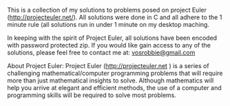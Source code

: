 This is a collection of my solutions to problems posed on project Euler (http://projecteuler.net/).  All solutions
were done in C and all adhere to the 1 minute rule (all solutions run in under 1 minute on my desktop maching.

In keeping with the spirit of Project Euler, all solutions have been encoded with password protected zip.
If you would like gain access to any of the solutions, please feel free to contact me at: vosrobbie@gmail.com

About Project Euler:
Project Euler (http://projecteuler.net ) is a series of challenging mathematical/computer programming problems 
that will require more than just mathematical insights to solve. Although mathematics will help you arrive at 
elegant and efficient methods, the use of a computer and programming skills will be required to solve most problems.